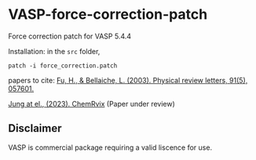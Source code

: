 # VASP-force-correction-patch
Force correction patch for VASP 5.4.4

Installation: in the ```src``` folder,
```
patch -i force_correction.patch
```

papers to cite: 
[Fu, H., & Bellaiche, L. (2003). Physical review letters, 91(5), 057601.](https://journals.aps.org/prl/abstract/10.1103/PhysRevLett.91.057601)

[Jung at el., (2023). ChemRvix](https://chemrxiv.org/engage/chemrxiv/article-details/63fd7308897b18336f3a59aa) (Paper under review)


## Disclaimer
VASP is commercial package requiring a valid liscence for use.

